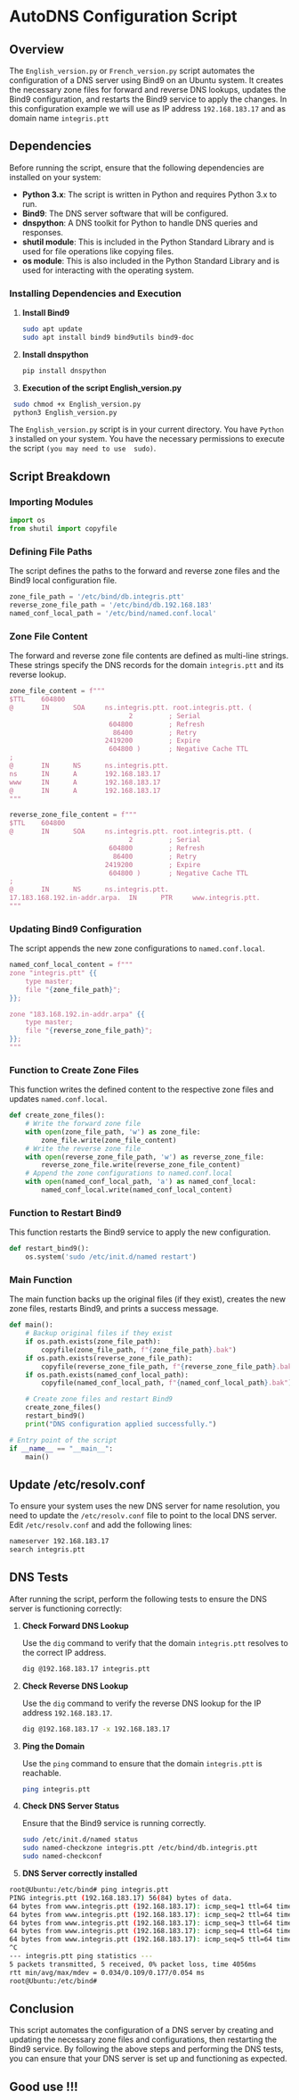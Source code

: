 
# AutoDNS Configuration Script

## Overview

The `English_version.py` or  `French_version.py` script automates the configuration of a DNS server using Bind9 on an Ubuntu system. It creates the necessary zone files for forward and reverse DNS lookups, updates the Bind9 configuration, and restarts the Bind9 service to apply the changes.
In this configuration example we will use as IP address `192.168.183.17` and as domain name `integris.ptt`

## Dependencies

Before running the script, ensure that the following dependencies are installed on your system:

- **Python 3.x**: The script is written in Python and requires Python 3.x to run.
- **Bind9**: The DNS server software that will be configured.
- **dnspython**: A DNS toolkit for Python to handle DNS queries and responses.
- **shutil module**: This is included in the Python Standard Library and is used for file operations like copying files.
- **os module**: This is also included in the Python Standard Library and is used for interacting with the operating system.

### Installing Dependencies and Execution

1. **Install Bind9**

   ```sh
   sudo apt update
   sudo apt install bind9 bind9utils bind9-doc

2. **Install dnspython**

   ```sh
   pip install dnspython
   ```
3. **Execution of the script English_version.py**
  ```sh
   sudo chmod +x English_version.py
   python3 English_version.py
   ```
The  `English_version.py` script is in your current directory. You have `Python 3` installed on your system. 
You have the necessary permissions to execute the script `(you may need to use  sudo)`. 

## Script Breakdown

### Importing Modules

```python
import os
from shutil import copyfile
```

### Defining File Paths

The script defines the paths to the forward and reverse zone files and the Bind9 local configuration file.

```python
zone_file_path = '/etc/bind/db.integris.ptt'
reverse_zone_file_path = '/etc/bind/db.192.168.183'
named_conf_local_path = '/etc/bind/named.conf.local'
```

### Zone File Content

The forward and reverse zone file contents are defined as multi-line strings. These strings specify the DNS records for the domain `integris.ptt` and its reverse lookup.

```python
zone_file_content = f"""
$TTL    604800
@       IN      SOA     ns.integris.ptt. root.integris.ptt. (
                              2         ; Serial
                         604800         ; Refresh
                          86400         ; Retry
                        2419200         ; Expire
                         604800 )       ; Negative Cache TTL
;
@       IN      NS      ns.integris.ptt.
ns      IN      A       192.168.183.17
www     IN      A       192.168.183.17  
@       IN      A       192.168.183.17
"""

reverse_zone_file_content = f"""
$TTL    604800
@       IN      SOA     ns.integris.ptt. root.integris.ptt. (
                              2         ; Serial
                         604800         ; Refresh
                          86400         ; Retry
                        2419200         ; Expire
                         604800 )       ; Negative Cache TTL
;
@       IN      NS      ns.integris.ptt.
17.183.168.192.in-addr.arpa.  IN      PTR     www.integris.ptt.
"""
```

### Updating Bind9 Configuration

The script appends the new zone configurations to `named.conf.local`.

```python
named_conf_local_content = f"""
zone "integris.ptt" {{
    type master;
    file "{zone_file_path}";
}};

zone "183.168.192.in-addr.arpa" {{
    type master;
    file "{reverse_zone_file_path}";
}};
"""
```

### Function to Create Zone Files

This function writes the defined content to the respective zone files and updates `named.conf.local`.

```python
def create_zone_files():
    # Write the forward zone file
    with open(zone_file_path, 'w') as zone_file:
        zone_file.write(zone_file_content)
    # Write the reverse zone file
    with open(reverse_zone_file_path, 'w') as reverse_zone_file:
        reverse_zone_file.write(reverse_zone_file_content)
    # Append the zone configurations to named.conf.local
    with open(named_conf_local_path, 'a') as named_conf_local:
        named_conf_local.write(named_conf_local_content)
```

### Function to Restart Bind9

This function restarts the Bind9 service to apply the new configuration.

```python
def restart_bind9():
    os.system('sudo /etc/init.d/named restart')
```

### Main Function

The main function backs up the original files (if they exist), creates the new zone files, restarts Bind9, and prints a success message.

```python
def main():
    # Backup original files if they exist
    if os.path.exists(zone_file_path):
        copyfile(zone_file_path, f"{zone_file_path}.bak")
    if os.path.exists(reverse_zone_file_path):
        copyfile(reverse_zone_file_path, f"{reverse_zone_file_path}.bak")
    if os.path.exists(named_conf_local_path):
        copyfile(named_conf_local_path, f"{named_conf_local_path}.bak")

    # Create zone files and restart Bind9
    create_zone_files()
    restart_bind9()
    print("DNS configuration applied successfully.")

# Entry point of the script
if __name__ == "__main__":
    main()
```

## Update /etc/resolv.conf 

To ensure your system uses the new DNS server for name resolution, you need to update the  `/etc/resolv.conf` file to point to the local DNS server.
Edit  `/etc/resolv.conf` and add the following lines: 
```sh
nameserver 192.168.183.17
search integris.ptt
  ```


## DNS Tests

After running the script, perform the following tests to ensure the DNS server is functioning correctly:

1. **Check Forward DNS Lookup**

   Use the `dig` command to verify that the domain `integris.ptt` resolves to the correct IP address.

   ```sh
   dig @192.168.183.17 integris.ptt
   ```

2. **Check Reverse DNS Lookup**

   Use the `dig` command to verify the reverse DNS lookup for the IP address `192.168.183.17`.

   ```sh
   dig @192.168.183.17 -x 192.168.183.17
   ```

3. **Ping the Domain**

   Use the `ping` command to ensure that the domain `integris.ptt` is reachable.

   ```sh
   ping integris.ptt
   ```

4. **Check DNS Server Status**

   Ensure that the Bind9 service is running correctly.

   ```sh
   sudo /etc/init.d/named status
   sudo named-checkzone integris.ptt /etc/bind/db.integris.ptt
   sudo named-checkconf
   ```
6. **DNS Server correctly installed**

```bash
root@Ubuntu:/etc/bind# ping integris.ptt
PING integris.ptt (192.168.183.17) 56(84) bytes of data.
64 bytes from www.integris.ptt (192.168.183.17): icmp_seq=1 ttl=64 time=0.086 ms
64 bytes from www.integris.ptt (192.168.183.17): icmp_seq=2 ttl=64 time=0.034 ms
64 bytes from www.integris.ptt (192.168.183.17): icmp_seq=3 ttl=64 time=0.168 ms
64 bytes from www.integris.ptt (192.168.183.17): icmp_seq=4 ttl=64 time=0.177 ms
64 bytes from www.integris.ptt (192.168.183.17): icmp_seq=5 ttl=64 time=0.084 ms
^C
--- integris.ptt ping statistics ---
5 packets transmitted, 5 received, 0% packet loss, time 4056ms
rtt min/avg/max/mdev = 0.034/0.109/0.177/0.054 ms
root@Ubuntu:/etc/bind#
  ```

## Conclusion

This script automates the configuration of a DNS server by creating and updating the necessary zone files and configurations, then restarting the Bind9 service. By following the above steps and performing the DNS tests, you can ensure that your DNS server is set up and functioning as expected.

## Good use !!!
